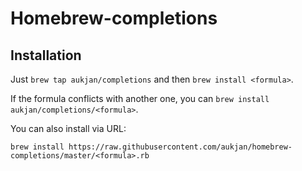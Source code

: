 # Homebrew-completions

## Installation

Just `brew tap aukjan/completions` and then `brew install <formula>`.

If the formula conflicts with another one, you can `brew install aukjan/completions/<formula>`.

You can also install via URL:

```
brew install https://raw.githubusercontent.com/aukjan/homebrew-completions/master/<formula>.rb
```